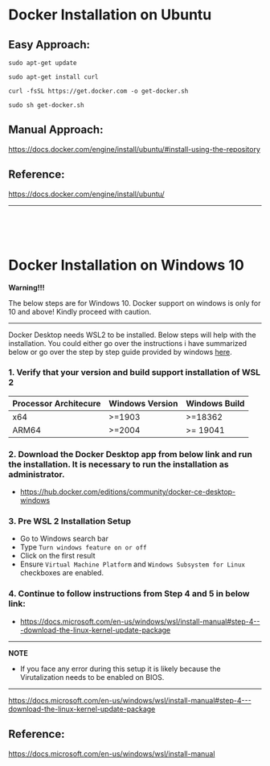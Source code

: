 # Docker Installation on Ubuntu


## Easy Approach:


```
sudo apt-get update

sudo apt-get install curl

curl -fsSL https://get.docker.com -o get-docker.sh

sudo sh get-docker.sh

```

## Manual Approach:

https://docs.docker.com/engine/install/ubuntu/#install-using-the-repository


## Reference:

https://docs.docker.com/engine/install/ubuntu/

---

&nbsp;

&nbsp;

#  Docker Installation on Windows 10


**Warning!!!**

The below steps are for Windows 10. Docker support on windows is only for 10 and above! Kindly proceed with caution.

---

Docker Desktop needs WSL2 to be installed. Below steps will help with the installation. You could either go over the instructions i have summarized below or go over the step by step guide provided by windows [here](https://docs.microsoft.com/en-us/windows/wsl/install-manual).

### 1. Verify that your version and build support installation of WSL 2

| Processor Architecure | Windows Version | Windows Build |
|----|----|---|
| x64 | >=1903 | >=18362 |
| ARM64 | >=2004 | >= 19041 |

### 2. Download the Docker Desktop app from below link and run the installation. It is necessary to run the installation as administrator.

- https://hub.docker.com/editions/community/docker-ce-desktop-windows

###  3. Pre WSL 2 Installation Setup

- Go to Windows search bar
- Type `Turn windows feature on or off`
- Click on the first result
- Ensure `Virtual Machine Platform` and `Windows Subsystem for Linux` checkboxes are enabled.



### 4. Continue to follow instructions from Step 4 and 5 in below link:
- https://docs.microsoft.com/en-us/windows/wsl/install-manual#step-4---download-the-linux-kernel-update-package


---
**NOTE**
- If you face any error during this setup it is likely because the Virutalization needs to be enabled on BIOS.
---

https://docs.microsoft.com/en-us/windows/wsl/install-manual#step-4---download-the-linux-kernel-update-package


## Reference:
https://docs.microsoft.com/en-us/windows/wsl/install-manual


